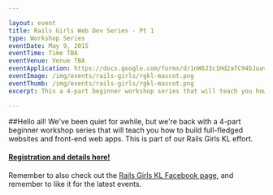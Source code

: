 ```yaml
---

layout: event
title: Rails Girls Web Dev Series - Pt 1
type: Workshop Series
eventDate: May 9, 2015
eventTime: Time TBA
eventVenue: Venue TBA
eventApplication: https://docs.google.com/forms/d/1nW6J3c1Hd2afC94bJuav8cFNKXqSMIRdJ2HNroWoCJw/viewform
eventImage: /img/events/rails-girls/rgkl-mascot.png
eventThumb: /img/events/rails-girls/rgkl-mascot.png
excerpt: This a 4-part beginner workshop series that will teach you how to build full-fledged websites and front-end web apps. 

---
```


##Hello all!
We've been quiet for awhile, but we're back with a 4-part beginner workshop series that will teach you how to build full-fledged websites and front-end web apps. This is part of our Rails Girls KL effort. 

#### **[Registration and details here!](https://docs.google.com/forms/d/1nW6J3c1Hd2afC94bJuav8cFNKXqSMIRdJ2HNroWoCJw/viewform)**

Remember to also check out the [Rails Girls KL Facebook page](https://www.facebook.com/railsgirlskl?fref=nf), and remember to like it for the latest events.